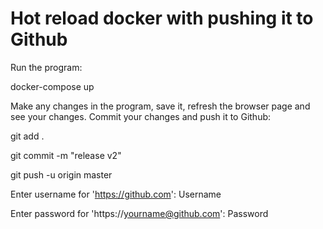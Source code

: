# Hot reload docker with pushing it to Github

Run the program:

docker-compose up

Make any changes in the program, save it, refresh the browser page and see your changes.
Commit your changes and push it to Github:

git add .

git commit -m "release v2"

git push -u origin master

Enter username for 'https://github.com': Username

Enter password for 'https://yourname@github.com': Password
